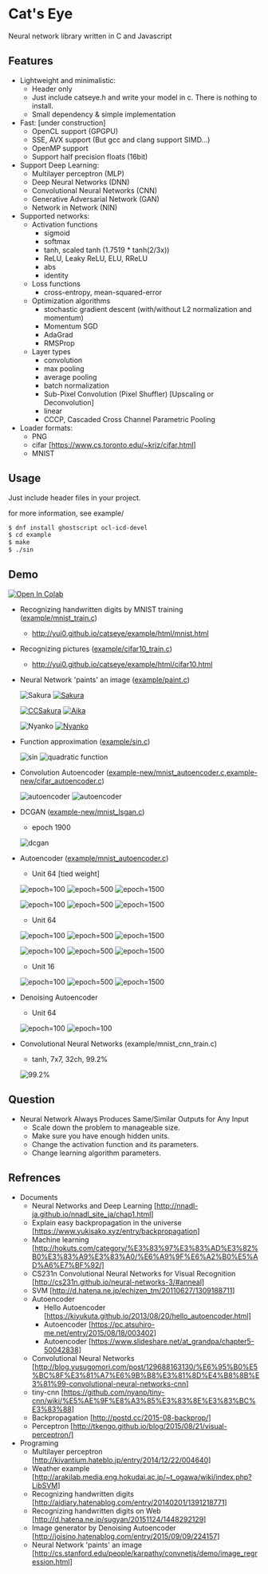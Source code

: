 # Cat's Eye

Neural network library written in C and Javascript

## Features

- Lightweight and minimalistic:
  - Header only
  - Just include catseye.h and write your model in c. There is nothing to install.
  - Small dependency & simple implementation
- Fast: [under construction]
  - OpenCL support (GPGPU)
  - SSE, AVX support (But gcc and clang support SIMD...)
  - OpenMP support
  - Support half precision floats (16bit)
- Support Deep Learning:
  - Multilayer perceptron (MLP)
  - Deep Neural Networks (DNN)
  - Convolutional Neural Networks (CNN)
  - Generative Adversarial Network (GAN)
  - Network in Network (NIN)
- Supported networks:
  - Activation functions
    - sigmoid
    - softmax
    - tanh, scaled tanh (1.7519 * tanh(2/3x))
    - ReLU, Leaky ReLU, ELU, RReLU
    - abs
    - identity
  - Loss functions
    - cross-entropy, mean-squared-error
  - Optimization algorithms
    - stochastic gradient descent (with/without L2 normalization and momentum)
    - Momentum SGD
    - AdaGrad
    - RMSProp
  - Layer types
    - convolution
    - max pooling
    - average pooling
    - batch normalization
    - Sub-Pixel Convolution (Pixel Shuffler) [Upscaling or Deconvolution]
    - linear
    - CCCP, Cascaded Cross Channel Parametric Pooling
- Loader formats:
  - PNG
  - cifar [https://www.cs.toronto.edu/~kriz/cifar.html]
  - MNIST

## Usage

Just include header files in your project.

for more information, see example/

```bash
$ dnf install ghostscript ocl-icd-devel
$ cd example
$ make
$ ./sin
```

## Demo

[![Open In Colab](https://colab.research.google.com/assets/colab-badge.svg)](https://raw.githubusercontent.com/yui0/catseye/master/catseye.ipynb)

- Recognizing handwritten digits by MNIST training ([example/mnist_train.c](example/mnist_train.c))
  - http://yui0.github.io/catseye/example/html/mnist.html

- Recognizing pictures ([example/cifar10_train.c](example/cifar10_train.c))
  - http://yui0.github.io/catseye/example/html/cifar10.html

- Neural Network 'paints' an image ([example/paint.c](example/paint.c))

  ![Sakura](example/paint_sakura.png)
  [![Sakura](example/paint_sakura0499.png)](http://www.youtube.com/watch?v=445ilzeKtto)

  [![CCSakura](example/paint_ccsakura0149.png)](http://www.youtube.com/watch?v=CnZ-z2C64_8)
  [![Aika](example/paint_aika0499.png)](http://www.youtube.com/watch?v=Q6ylERYqoWE)

  ![Nyanko](example/paint_cat.png)
  [![Nyanko](example/paint_cat0499.png)](http://www.youtube.com/watch?v=qy_R2gp5rx0)

- Function approximation ([example/sin.c](example/sin.c))

  ![sin](example/sin.png)
  ![quadratic function](example/quadratic.png)

- Convolution Autoencoder ([example-new/mnist_autoencoder.c](example-new/mnist_autoencoder.c),[example-new/cifar_autoencoder.c](example-new/cifar_autoencoder.c))

  ![autoencoder](example-new/mnist_autoencoder_100.png)
  ![autoencoder](example-new/cifar_autoencoder_100.png)

- DCGAN ([example-new/mnist_lsgan.c](example-new/mnist_lsgan.c))
  - epoch 1900

  ![dcgan](example-new/mnist_lsgan.png)

- Autoencoder ([example/mnist_autoencoder.c](example/mnist_autoencoder.c))
  - Unit 64 [tied weight]

  ![epoch=100](example/mnist_autoencoder_u64ae_s100.png "epoch=100")
  ![epoch=500](example/mnist_autoencoder_u64ae_s500.png "epoch=500")
  ![epoch=1500](example/mnist_autoencoder_u64ae_s1500.png "epoch=1500")

  ![epoch=100](example/mnist_autoencoder_weights_u64ae_s100.png "epoch=100")
  ![epoch=500](example/mnist_autoencoder_weights_u64ae_s500.png "epoch=500")
  ![epoch=1500](example/mnist_autoencoder_weights_u64ae_s1500.png "epoch=1500")

  - Unit 64

  ![epoch=100](example/mnist_autoencoder_u64_s100.png "epoch=100")
  ![epoch=500](example/mnist_autoencoder_u64_s500.png "epoch=500")
  ![epoch=1500](example/mnist_autoencoder_u64_s1500.png "epoch=1500")

  ![epoch=100](example/mnist_autoencoder_weights_u64_s100.png "epoch=100")
  ![epoch=500](example/mnist_autoencoder_weights_u64_s500.png "epoch=500")
  ![epoch=1500](example/mnist_autoencoder_weights_u64_s1500.png "epoch=1500")

  - Unit 16

  ![epoch=100](example/mnist_autoencoder_u16_s100.png "epoch=100")
  ![epoch=500](example/mnist_autoencoder_u16_s500.png "epoch=500")
  ![epoch=1500](example/mnist_autoencoder_u16_s1500.png "epoch=1500")

- Denoising Autoencoder
  - Unit 64

  ![epoch=100](example/mnist_autoencoder_u64da_s100.png "epoch=100")
  ![epoch=100](example/mnist_autoencoder_weights_u64da_s100.png "epoch=100")

- Convolutional Neural Networks (example/mnist_cnn_train.c)
  - tanh, 7x7, 32ch, 99.2%

  ![99.2%](example/mnist_cnn_train_32ch_k7.png "Convolutional")


## Question

- Neural Network Always Produces Same/Similar Outputs for Any Input
  - Scale down the problem to manageable size.
  - Make sure you have enough hidden units.
  - Change the activation function and its parameters.
  - Change learning algorithm parameters.


## Refrences

- Documents
  - Neural Networks and Deep Learning [http://nnadl-ja.github.io/nnadl_site_ja/chap1.html]
  - Explain easy backpropagation in the universe [https://www.yukisako.xyz/entry/backpropagation]
  - Machine learning [http://hokuts.com/category/%E3%83%97%E3%83%AD%E3%82%B0%E3%83%A9%E3%83%A0/%E6%A9%9F%E6%A2%B0%E5%AD%A6%E7%BF%92/]
  - CS231n Convolutional Neural Networks for Visual Recognition [http://cs231n.github.io/neural-networks-3/#anneal]
  - SVM [http://d.hatena.ne.jp/echizen_tm/20110627/1309188711]
  - Autoencoder
    - Hello Autoencoder [https://kiyukuta.github.io/2013/08/20/hello_autoencoder.html]
    - Autoencoder [https://pc.atsuhiro-me.net/entry/2015/08/18/003402]
    - Autoencoder [https://www.slideshare.net/at_grandpa/chapter5-50042838]
  - Convolutional Neural Networks [http://blog.yusugomori.com/post/129688163130/%E6%95%B0%E5%BC%8F%E3%81%A7%E6%9B%B8%E3%81%8D%E4%B8%8B%E3%81%99-convolutional-neural-networks-cnn]
  - tiny-cnn [https://github.com/nyanp/tiny-cnn/wiki/%E5%AE%9F%E8%A3%85%E3%83%8E%E3%83%BC%E3%83%88]
  - Backpropagation [http://postd.cc/2015-08-backprop/]
  - Perceptron [http://tkengo.github.io/blog/2015/08/21/visual-perceptron/]
- Programing
  - Multilayer perceptron [http://kivantium.hateblo.jp/entry/2014/12/22/004640]
  - Weather example [http://arakilab.media.eng.hokudai.ac.jp/~t_ogawa/wiki/index.php?LibSVM]
  - Recognizing handwritten digits [http://aidiary.hatenablog.com/entry/20140201/1391218771]
  - Recognizing handwritten digits on Web [http://d.hatena.ne.jp/sugyan/20151124/1448292129]
  - Image generator by Denoising Autoencoder [http://joisino.hatenablog.com/entry/2015/09/09/224157]
  - Neural Network 'paints' an image [http://cs.stanford.edu/people/karpathy/convnetjs/demo/image_regression.html]
